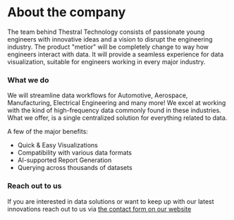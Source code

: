 # About the company
The team behind Thestral Technology consists of passionate young engineers with innovative ideas and a vision to disrupt the engineering industry.
The product "metior" will be completely change to way how engineers interact with data. It will provide a seamless experience for data visualization, suitable for engineers working in every major industry.

### What we do
We will streamline data workflows for Automotive, Aerospace, Manufacturing, Electrical Engineering and many more!
We excel at working with the kind of high-frequency data commonly found in these industries.
What we offer, is a single centralized solution for everything related to data.

A few of the major benefits:
- Quick & Easy Visualizations
- Compatibility with various data formats
- AI-supported Report Generation
- Querying across thousands of datasets

### Reach out to us
If you are interested in data solutions or want to keep up with our latest innovations reach out to us via [the contact form on our website](https://thestral.tech)
